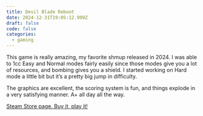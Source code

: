 ```yaml
---
title: Devil Blade Reboot
date: 2024-12-31T19:05:12.999Z
draft: false
code: false
categories:
  - gaming
---
```


This game is really amazing, my favorite shmup released in 2024. I was able to 1cc Easy and Normal modes fairly easily since those modes give you a lot of resources, and bombing gives you a shield. I started working on Hard mode a little bit but it’s a pretty big jump in difficulty. 

The graphics are excellent, the scoring system is fun, and things explode in a very satisfying manner. A+ all day all the way. 

[Steam Store page. Buy it, play it!](https://store.steampowered.com/app/2882440/DEVIL_BLADE_REBOOT/)
